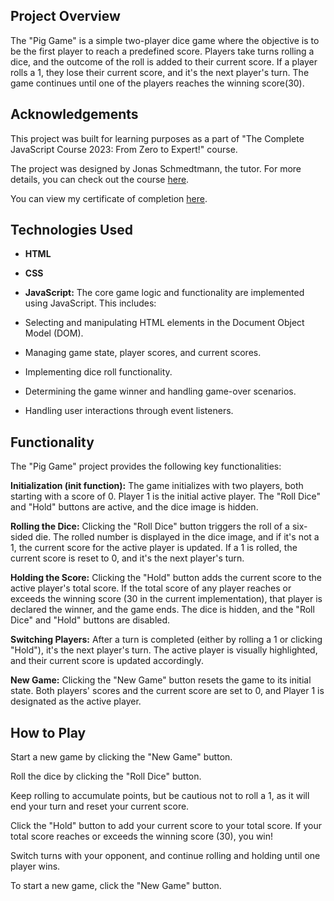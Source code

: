 ## Project Overview

The "Pig Game" is a simple two-player dice game where the objective is to be the first player to reach a predefined score. Players take turns rolling a dice, and the outcome of the roll is added to their current score. If a player rolls a 1, they lose their current score, and it's the next player's turn. The game continues until one of the players reaches the winning score(30).

## Acknowledgements

This project was built for learning purposes as a part of "The Complete JavaScript Course 2023: From Zero to Expert!" course.

The project was designed by Jonas Schmedtmann, the tutor. For more details, you can check out the course [here](https://www.udemy.com/course/the-complete-javascript-course/).

You can view my certificate of completion [here](https://www.udemy.com/certificate/UC-aab2cca8-5a8d-440d-9a2d-4d31847739b1/).

## Technologies Used

- **HTML**
- **CSS**
- **JavaScript:** The core game logic and functionality are implemented using JavaScript. This includes:

- Selecting and manipulating HTML elements in the Document Object Model (DOM).
- Managing game state, player scores, and current scores.
- Implementing dice roll functionality.
- Determining the game winner and handling game-over scenarios.
- Handling user interactions through event listeners.

## Functionality

The "Pig Game" project provides the following key functionalities:

**Initialization (init function):** The game initializes with two players, both starting with a score of 0. Player 1 is the initial active player. The "Roll Dice" and "Hold" buttons are active, and the dice image is hidden.

**Rolling the Dice:** Clicking the "Roll Dice" button triggers the roll of a six-sided die. The rolled number is displayed in the dice image, and if it's not a 1, the current score for the active player is updated. If a 1 is rolled, the current score is reset to 0, and it's the next player's turn.

**Holding the Score:** Clicking the "Hold" button adds the current score to the active player's total score. If the total score of any player reaches or exceeds the winning score (30 in the current implementation), that player is declared the winner, and the game ends. The dice is hidden, and the "Roll Dice" and "Hold" buttons are disabled.

**Switching Players:** After a turn is completed (either by rolling a 1 or clicking "Hold"), it's the next player's turn. The active player is visually highlighted, and their current score is updated accordingly.

**New Game:** Clicking the "New Game" button resets the game to its initial state. Both players' scores and the current score are set to 0, and Player 1 is designated as the active player.

## How to Play

Start a new game by clicking the "New Game" button.

Roll the dice by clicking the "Roll Dice" button.

Keep rolling to accumulate points, but be cautious not to roll a 1, as it will end your turn and reset your current score.

Click the "Hold" button to add your current score to your total score. If your total score reaches or exceeds the winning score (30), you win!

Switch turns with your opponent, and continue rolling and holding until one player wins.

To start a new game, click the "New Game" button.
